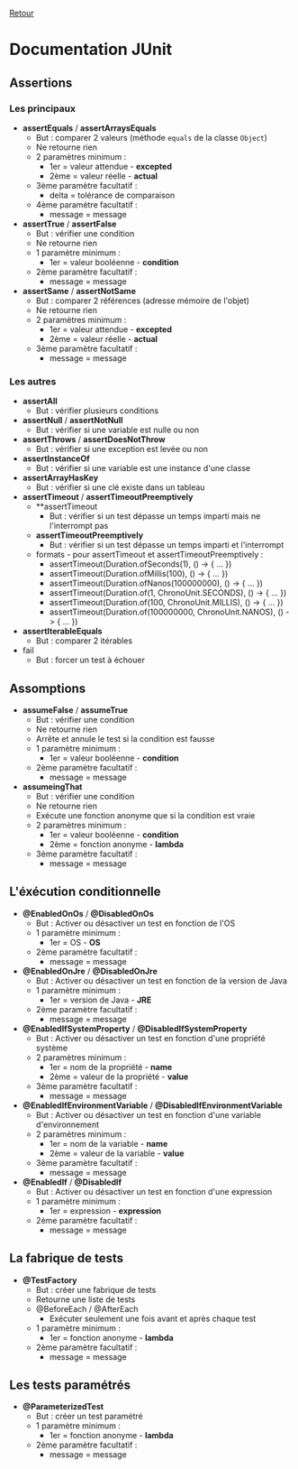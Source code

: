 [Retour](../../)

# Documentation JUnit

## Assertions

### Les principaux

- **assertEquals** / **assertArraysEquals**
  - But : comparer 2 valeurs (méthode `equals` de la classe `Object`)
  - Ne retourne rien
  - 2 paramètres minimum :
    - 1er = valeur attendue - **excepted**
    - 2ème = valeur réelle - **actual**
  - 3ème paramètre facultatif :
    - delta = tolérance de comparaison
  - 4ème paramètre facultatif :
    - message = message
- **assertTrue** / **assertFalse**
  - But : vérifier une condition
  - Ne retourne rien
  - 1 paramètre minimum :
    - 1er = valeur booléenne - **condition**
  - 2ème paramètre facultatif :
    - message = message
- **assertSame** / **assertNotSame**
  - But : comparer 2 références (adresse mémoire de l'objet)
  - Ne retourne rien
  - 2 paramètres minimum :
    - 1er = valeur attendue - **excepted**
    - 2ème = valeur réelle - **actual**
  - 3ème paramètre facultatif :
    - message = message

### Les autres

- **assertAll**
  - But : vérifier plusieurs conditions 
- **assertNull** / **assertNotNull**
  - But : vérifier si une variable est nulle ou non
- **assertThrows** / **assertDoesNotThrow**
  - But : vérifier si une exception est levée ou non
- **assertInstanceOf**
  - But : vérifier si une variable est une instance d'une classe
- **assertArrayHasKey**
  - But : vérifier si une clé existe dans un tableau
- **assertTimeout** / **assertTimeoutPreemptively**
  - **assertTimeout
    - But : vérifier si un test dépasse un temps imparti mais ne l'interrompt pas
  - **assertTimeoutPreemptively**
    - But : vérifier si un test dépasse un temps imparti et l'interrompt
  - formats - pour assertTimeout et assertTimeoutPreemptively : 
    - assertTimeout(Duration.ofSeconds(1), () -> { ... })
    - assertTimeout(Duration.ofMillis(100), () -> { ... })
    - assertTimeout(Duration.ofNanos(100000000), () -> { ... })
    - assertTimeout(Duration.of(1, ChronoUnit.SECONDS), () -> { ... })
    - assertTimeout(Duration.of(100, ChronoUnit.MILLIS), () -> { ... })
    - assertTimeout(Duration.of(100000000, ChronoUnit.NANOS), () -> { ... })
- **assertIterableEquals**
  - But : comparer 2 itérables
- fail
  - But : forcer un test à échouer

## Assomptions

- **assumeFalse** / **assumeTrue**
  - But : vérifier une condition
  - Ne retourne rien
  - Arrête et annule le test si la condition est fausse
  - 1 paramètre minimum :
    - 1er = valeur booléenne - **condition**
  - 2ème paramètre facultatif :
    - message = message
- **assumeingThat**
  - But : vérifier une condition
  - Ne retourne rien
  - Exécute une fonction anonyme que si la condition est vraie
  - 2 paramètres minimum :
    - 1er = valeur booléenne - **condition**
    - 2ème = fonction anonyme - **lambda**
  - 3ème paramètre facultatif :
    - message = message

## L'éxécution conditionnelle

- **@EnabledOnOs** / **@DisabledOnOs**
    - But : Activer ou désactiver un test en fonction de l'OS
  - 1 paramètre minimum :
    - 1er = OS - **OS**
  - 2ème paramètre facultatif :
    - message = message
- **@EnabledOnJre** / **@DisabledOnJre**
    - But : Activer ou désactiver un test en fonction de la version de Java
  - 1 paramètre minimum :
    - 1er = version de Java - **JRE**
  - 2ème paramètre facultatif :
    - message = message
- **@EnabledIfSystemProperty** / **@DisabledIfSystemProperty**
    - But : Activer ou désactiver un test en fonction d'une propriété système
  - 2 paramètres minimum :
    - 1er = nom de la propriété - **name**
    - 2ème = valeur de la propriété - **value**
  - 3ème paramètre facultatif :
    - message = message
- **@EnabledIfEnvironmentVariable** / **@DisabledIfEnvironmentVariable**
    - But : Activer ou désactiver un test en fonction d'une variable d'environnement
  - 2 paramètres minimum :
    - 1er = nom de la variable - **name**
    - 2ème = valeur de la variable - **value**
  - 3ème paramètre facultatif :
    - message = message
- **@EnabledIf** / **@DisabledIf**
    - But : Activer ou désactiver un test en fonction d'une expression
  - 1 paramètre minimum :
    - 1er = expression - **expression**
  - 2ème paramètre facultatif :
    - message = message

## La fabrique de tests

- **@TestFactory**
  - But : créer une fabrique de tests
  - Retourne une liste de tests
  - @BeforeEach / @AfterEach
    - Exécuter seulement une fois avant et après chaque test
  - 1 paramètre minimum :
    - 1er = fonction anonyme - **lambda**
  - 2ème paramètre facultatif :
    - message = message

## Les tests paramétrés

- **@ParameterizedTest**
  - But : créer un test paramétré
  - 1 paramètre minimum :
    - 1er = fonction anonyme - **lambda**
  - 2ème paramètre facultatif :
    - message = message